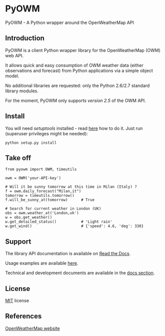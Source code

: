 PyOWM
=====
PyOWM - A Python wrapper around the OpenWeatherMap API

Introduction
------------
PyOWM is a client Python wrapper library for the OpenWeatherMap (OWM) web API.

It allows quick and easy consumption of OWM weather data (either observations 
and forecast) from Python applications via a simple object model.

No additional libraries are requested: only the Python 2.6/2.7 standard library modules.

For the moment, PyOWM only supports _version 2.5_ of the OWM API.

Install
-------
You will need _setuptools_ installed - read [here](https://pypi.python.org/pypi/setuptools) 
how to do it. Just run (superuser privileges might be needed):

    python setup.py install

Take off
--------
    from pyowm import OWM, timeutils

    owm = OWM('your-API-key')
    
    # Will it be sunny tomorrow at this time in Milan (Italy) ?
    f = owm.daily_forecast("Milan,it")
    tomorrow = timeutils.tomorrow()
    f.will_be_sunny_at(tomorrow)      # True
    
    # Search for current weather in London (UK)
    obs = owm.weather_at('London,uk')
    w = obs.get_weather()
    w.get_detailed_status()           # 'Light rain'
    w.get_wind()                      # {'speed': 4.6, 'deg': 330}

Support
-------
The library API documentation is available on [Read the Docs](https://pyowm.readthedocs.org).

Usage examples are available [here](https://github.com/csparpa/pyowm/wiki/Usage-examples).

Technical and development documents are available in the [docs section](https://github.com/csparpa/pyowm/tree/master/docs/internals).

License
-------
[MIT](https://github.com/csparpa/pyowm/blob/master/LICENSE) license

References
----------
[OpenWeatherMap website](http://openweathermap.org/)
